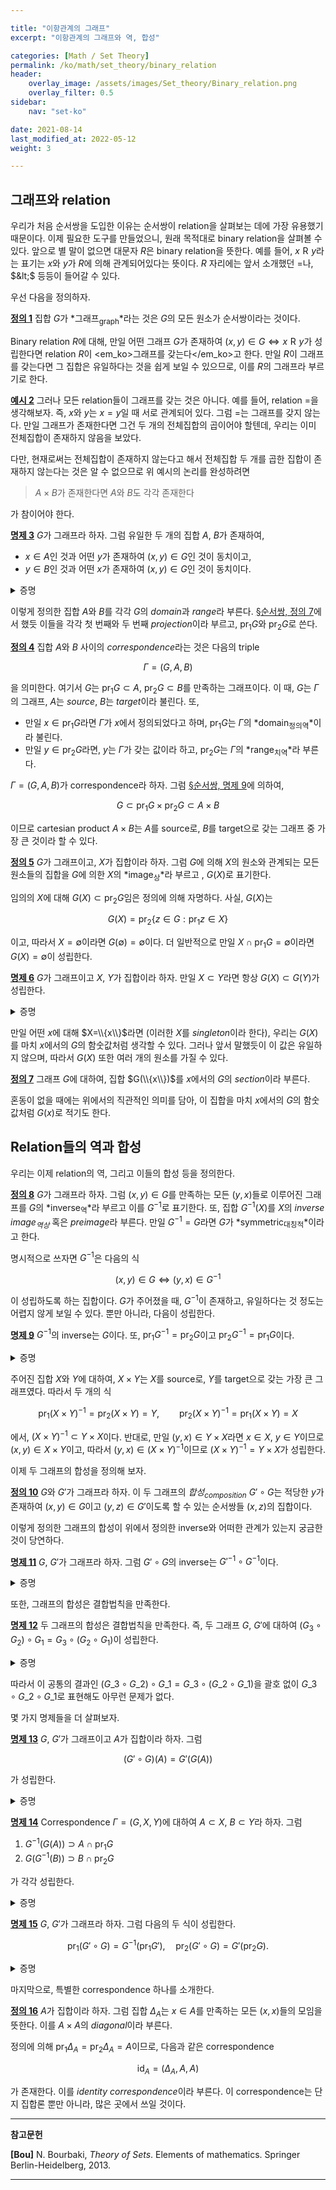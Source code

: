 ```yaml
---

title: "이항관계의 그래프"
excerpt: "이항관계의 그래프와 역, 합성"

categories: [Math / Set Theory]
permalink: /ko/math/set_theory/binary_relation
header:
    overlay_image: /assets/images/Set_theory/Binary_relation.png
    overlay_filter: 0.5
sidebar: 
    nav: "set-ko"

date: 2021-08-14
last_modified_at: 2022-05-12
weight: 3

---
```

## 그래프와 relation

우리가 처음 순서쌍을 도입한 이유는 순서쌍이 relation을 살펴보는 데에 가장 유용했기 때문이다. 이제 필요한 도구를 만들었으니, 원래 목적대로 binary relation을 살펴볼 수 있다. 앞으로 별 말이 없으면 대문자 $R$은 binary relation을 뜻한다. 예를 들어, $x\mathrel{R}y$라는 표기는 $x$와 $y$가 $R$에 의해 관계되어있다는 뜻이다. $R$ 자리에는 앞서 소개했던 $=$나, $&lt;$ 등등이 들어갈 수 있다. 

우선 다음을 정의하자.

<div class="definition" markdown="1">

<ins id="df1">**정의 1**</ins> 집합 $G$가 *그래프<sub>graph</sub>*라는 것은 $G$의 모든 원소가 순서쌍이라는 것이다.

</div>

Binary relation $R$에 대해, 만일 어떤 그래프 $G$가 존재하여 $(x,y)\in G\iff x\mathrel{R}y$가 성립한다면 relation $R$이 <em_ko>그래프를 갖는다</em_ko>고 한다. 만일 $R$이 그래프를 갖는다면 그 집합은 유일하다는 것을 쉽게 보일 수 있으므로, 이를 $R$의 그래프라 부르기로 한다. 

<div class="example" markdown="1">

<ins id="ex2">**예시 2**</ins> 그러나 모든 relation들이 그래프를 갖는 것은 아니다. 예를 들어, relation $=$을 생각해보자. 즉, $x$와 $y$는 $x=y$일 때 서로 관계되어 있다. 그럼 $=$는 그래프를 갖지 않는다. 만일 그래프가 존재한다면 그건 두 개의 전체집합의 곱이어야 할텐데, 우리는 이미 전체집합이 존재하지 않음을 보았다. 

</div>

다만, 현재로써는 전체집합이 존재하지 않는다고 해서 전체집합 두 개를 곱한 집합이 존재하지 않는다는 것은 알 수 없으므로 위 예시의 논리를 완성하려면 

> $A\times B$가 존재한다면 $A$와 $B$도 각각 존재한다

가 참이어야 한다. 

<div class="proposition" markdown="1">

<ins id="pp3">**명제 3**</ins> $G$가 그래프라 하자. 그럼 유일한 두 개의 집합 $A$, $B$가 존재하여,  

- $x\in A$인 것과 <box>어떤 $y$가 존재하여 $(x,y)\in G$인 것</box>이 동치이고,
- $y\in B$인 것과 <box>어떤 $x$가 존재하여 $(x,y)\in G$인 것</box>이 동치이다.

</div>
<details class="proof" markdown="1">
<summary>증명</summary>

사실 어딘지 낯이 익은 명제다. ([§순서쌍, 정의 7](/ko/math/set_theory/ordered_pair#df7))

$G$가 그래프라 하고, 집합 $\bigcup(\bigcup G)$를 생각하자. 약간의 계산을 해 보면, 만일 $(x,y)\in G$라면 $x,y\in\bigcup(\bigcup G))$임을 알 수 있다. 따라서 성질 $P$를

> $P(t)$: 어떠한 $s$가 존재하여 $(s,t)\in G$이다.

로 정의하면, 다음의 집합

$$A=\left\{x:\left(x\in\bigcup\left(\bigcup G\right)\right)\wedge P(x)\right\}$$

를 얻는다. 따라서 첫 번째 문장이 성립하며, 이와 유사하게 성질 $Q$를

> $Q(s)$: 어떠한 $t$가 존재하여 $(s,t)\in G$이다.

로 정의하면 집합 $B$를 얻는다.

</details>

이렇게 정의한 집합 $A$와 $B$를 각각 $G$의 *domain*과 *range*라 부른다. [§순서쌍, 정의 7](/ko/math/set_theory/ordered_pair#df7)에서 했듯 이들을 각각 첫 번째와 두 번째 *projection*이라 부르고, $\operatorname{pr}_1G$와 $\operatorname{pr}_2G$로 쓴다.

<div class="definition" markdown="1">

<ins id="df4">**정의 4**</ins> 집합 $A$와 $B$ 사이의 *correspondence*라는 것은 다음의 triple

$$\Gamma=(G, A, B)$$

을 의미한다. 여기서 $G$는 $\operatorname{pr}_1 G\subset A$, $\operatorname{pr}_2 G\subset B$를 만족하는 그래프이다. 이 때, $G$는 $\Gamma$의 그래프, $A$는 *source*, $B$는 *target*이라 불린다. 또,

- 만일 $x\in \operatorname{pr}_1G$라면 $\Gamma$가 $x$에서 정의되었다고 하며, $\operatorname{pr}_1G$는 $\Gamma$의 *domain<sub>정의역</sub>*이라 불린다. 
- 만일 $y\in \operatorname{pr}_2G$라면, $y$는 $\Gamma$가 갖는 값이라 하고, $\operatorname{pr}_2G$는 $\Gamma$의 *range<sub>치역</sub>*라 부른다.
 
</div>

$\Gamma=(G,A,B)$가 correspondence라 하자. 그럼 [§순서쌍, 명제 9](/ko/math/set_theory/ordered_pair#pp9)에 의하여,

$$G\subset \operatorname{pr}_1 G\times\operatorname{pr}_2G\subset A\times B$$

이므로 cartesian product $A\times B$는 $A$를 source로, $B$를 target으로 갖는 그래프 중 가장 큰 것이라 할 수 있다.

<div class="definition" markdown="1">

<ins id="df5">**정의 5**</ins> $G$가 그래프이고, $X$가 집합이라 하자. 그럼 <box>$G$에 의해 $X$의 원소와 관계되는 모든 원소들의 집합</box>을 $G$에 의한 $X$의 *image<sub>상</sub>*라 부르고 , $G(X)$로 표기한다.

</div>

임의의 $X$에 대해 $G(X)\subset\operatorname{pr}_2G$임은 정의에 의해 자명하다. 사실, $G(X)$는 

$$G(X)=\operatorname{pr}_2\{z\in G:\text{$\operatorname{pr}_1z\in X$}\}$$

이고, 따라서 $X=\emptyset$이라면 $G(\emptyset)=\emptyset$이다. 더 일반적으로 만일 $X\cap\operatorname{pr}_1G=\emptyset$이라면 $G(X)=\emptyset$이 성립한다. 

<div class="proposition" markdown="1">

<ins id="pp6">**명제 6**</ins> $G$가 그래프이고 $X$, $Y$가 집합이라 하자. 만일 $X\subset Y$라면 항상 $G(X)\subset G(Y)$가 성립한다.

</div>

<details class="proof" markdown="1">
<summary>증명</summary>

$y\in G(X)$라 하자. 그럼 어떤 $x\in X$가 존재하여 $(x,y)\in G(X)$이다. 이제 $X\subset Y$로부터 $x\in Y$이므로, $y\in G(Y)$이다.

</details>

만일 어떤 $x$에 대해 $X=\\{x\\}$라면 (이러한 $X$를 *singleton*이라 한다), 우리는 $G(X)$를 마치 $x$에서의 $G$의 함숫값처럼 생각할 수 있다. 그러나 앞서 말했듯이 이 값은 유일하지 않으며, 따라서 $G(X)$ 또한 여러 개의 원소를 가질 수 있다.

<div class="definition" markdown="1">

<ins id="df7">**정의 7**</ins> 그래프 $G$에 대하여, 집합 $G(\\{x\\})$를 $x$에서의 $G$의 *section*이라 부른다.

</div>

혼동이 없을 때에는 위에서의 직관적인 의미를 담아, 이 집합을 마치 $x$에서의 $G$의 함숫값처럼 $G(x)$로 적기도 한다.

## Relation들의 역과 합성

우리는 이제 relation의 역, 그리고 이들의 합성 등을 정의한다.

<div class="definition" markdown="1">

<ins id="df8">**정의 8**</ins> $G$가 그래프라 하자. 그럼 $(x,y)\in G$를 만족하는 모든 $(y,x)$들로 이루어진 그래프를 $G$의 *inverse<sub>역</sub>*라 부르고 이를 $G^{-1}$로 표기한다. 또, 집합 $G^{-1}(X)$를 $X$의 *inverse image<sub>역상</sub>* 혹은 *preimage*라 부른다. 만일 $G^{-1}=G$라면 $G$가 *symmetric<sub>대칭적</sub>*이라고 한다.

</div>

명시적으로 쓰자면 $G^{-1}$은 다음의 식

$$(x,y)\in G\iff (y,x)\in G^{-1}$$

이 성립하도록 하는 집합이다. $G$가 주어졌을 때, $G^{-1}$이 존재하고, 유일하다는 것 정도는 어렵지 않게 보일 수 있다. 뿐만 아니라, 다음이 성립한다.

<div class="proposition" markdown="1">

<ins id="pp9">**명제 9**</ins> $G^{-1}$의 inverse는 $G$이다. 또, $\operatorname{pr}_1G^{-1}=\operatorname{pr}_2G$이고 $\operatorname{pr}_2G^{-1}=\operatorname{pr}_1G$이다.

</div>
<details class="proof" markdown="1">
<summary>증명</summary>

첫 번째는 다음의 식

$$(x,y)\in G\iff (y,x)\in G^{-1}\iff (x,y)\in (G^{-1})^{-1}$$ 

에 의해 자명하다. 한편 $x\in\operatorname{pr}_1G^{-1}$은 어떠한 $y$가 존재하여 $(x,y)\in G^{-1}$라는 것이고, 그럼 이 $y$에 대해 $(y,x)\in G$이므로 $x\in\operatorname{pr}_2G$가 성립하고, 비슷하게 반대방향도 보일 수 있다. $\operatorname{pr}_2G^{-1}=\operatorname{pr}_1G$의 경우 방금 보인 명제의 $G$ 자리에 대신 $G^{-1}$을 넣으면 된다.   

</details>

주어진 집합 $X$와 $Y$에 대하여, $X\times Y$는 $X$를 source로, $Y$를 target으로 갖는 가장 큰 그래프였다. 따라서 두 개의 식

$$\operatorname{pr}_1(X\times Y)^{-1}=\operatorname{pr}_2(X\times Y)=Y,\qquad \operatorname{pr}_2(X\times Y)^{-1}=\operatorname{pr}_1(X\times Y)=X$$

에서, $(X\times Y)^{-1}\subset Y\times X$이다. 반대로, 만일 $(y,x)\in Y\times X$라면 $x\in X$, $y\in Y$이므로 $(x,y)\in X\times Y$이고, 따라서 $(y,x)\in (X\times Y)^{-1}$이므로 $(X\times Y)^{-1}=Y\times X$가 성립한다.

이제 두 그래프의 합성을 정의해 보자.

<div class="definition" markdown="1">

<ins id="df10">**정의 10**</ins> $G$와 $G'$가 그래프라 하자. 이 두 그래프의 *합성<sub>composition</sub>* $G'\circ G$는 <box>적당한 $y$가 존재하여 $(x,y)\in G$이고 $(y,z)\in G'$</box>이도록 할 수 있는 순서쌍들 $(x,z)$의 집합이다.

</div>

이렇게 정의한 그래프의 합성이 위에서 정의한 inverse와 어떠한 관계가 있는지 궁금한 것이 당연하다.

<div class="proposition" markdown="1">

<ins id="pp11">**명제 11**</ins> $G$, $G'$가 그래프라 하자. 그럼 $G'\circ G$의 inverse는 $G'^{-1}\circ G^{-1}$이다.

</div>
<details class="proof" markdown="1">
<summary>증명</summary>

$(z,x)\in (G'\circ G)^{-1}$인 것은 $(x,z)\in G'\circ G$인 것과, 그리고 이는 다시 <box>어떠한 $y$가 존재하여 $(x,y)\in G$이고 $(y,z)\in G'$인 것</box>과 동치이다. 그런데 이 $y$는 <box>$(y,x)\in G^{-1}$이고 $(z,y)\in G'^{-1}$</box>를 만족한다. 따라서 합성의 정의에 의해 $(z,x)\in G'^{-1}\circ G^{-1}$이 성립한다. 반대방향도 동일하게 보일 수 있다.

</details>

또한, 그래프의 합성은 결합법칙을 만족한다.

<div class="proposition" markdown="1">

<ins id="pp12">**명제 12**</ins> 두 그래프의 합성은 결합법칙을 만족한다. 즉, 두 그래프 $G$, $G'$에 대하여 $(G_3\circ G_2)\circ G_1=G_3\circ(G_2\circ G_1)$이 성립한다.

</div>
<details class="proof" markdown="1">
<summary>증명</summary>

임의의 $(x,w)$가 $(G\_3\circ G\_2)\circ G\_1$의 원소인 것과 $G\_3\circ(G\_2\circ G\_1)$의 원소임이 동치임을 보이면 충분하다.  

우선 $(x,w)\in (G\_3\circ G\_2)\circ G\_1$은 <box>어떠한 $y$가 존재하여 $(x,y)\in G_1$이고 $(y,w)\in G_3\circ G_2$</box>와 동치이다. 그런데 뒤의 조건은 다시 <box>어떠한 $z$가 존재하여 $(y,z)\in G_2$이고 $(z,w)\in G_3$</box>과 동치이므로, 이 조건은 <box>$(x,z)\in G_2\circ G_1$이고 $(z,w)\in G_3$</box>과 동치이다. 따라서 이는 <box>$(x,w)\in G_3\circ(G_2\circ G_1)$</box>과 동치이다.

</details>

따라서 이 공통의 결과인 $(G\_3\circ G\_2)\circ G\_1=G\_3\circ(G\_2\circ G\_1)$을 괄호 없이 $G\_3\circ G\_2\circ G\_1$로 표현해도 아무런 문제가 없다. 

몇 가지 명제들을 더 살펴보자.

<div class="proposition" markdown="1">

<ins id="pp13">**명제 13**</ins> $G$, $G'$가 그래프이고 $A$가 집합이라 하자. 그럼

$$(G'\circ G)(A)=G'(G(A))$$

가 성립한다.

</div>
<details class="proof" markdown="1">
<summary>증명</summary>

앞선 명제와 같이 진행한다. 어떠한 $z$에 대하여 $z\in (G'\circ G)(A)$인 것은 <box>어떠한 $x\in A$가 존재하여 $(x,z)\in G'\circ G$인 것</box>과 동치이다. 그런데 이는 다시 <box>어떠한 $y$가 존재하여 $(x,y)\in G$이고 $(y,z)\in G'$인 것</box>과 동치이다. $y\in G(A)$이므로, $z\in G'(G(A))$이다. 이 논리를 거꾸로 뒤집으면 반대방향의 증명이 된다.

</details>

<div class="proposition" markdown="1">

<ins id="pp14">**명제 14**</ins> Correspondence $\Gamma=(G,X,Y)$에 대하여 $A\subset X$, $B\subset Y$라 하자. 그럼 

1. $G^{-1}(G(A))\supset A\cap\operatorname{pr}_1G$  
2. $G(G^{-1}(B))\supset B\cap\operatorname{pr}_2G$  

가 각각 성립한다.

</div>
<details class="proof" markdown="1">
<summary>증명</summary>

본격적으로 증명을 시작하기 전에, 위의 두 식은 <em_ko>모든</em_ko> $G$에 대해 성립해야 하므로, $G$ 자리에 $G^{-1}$을 집어넣어도 성립해야 한다. 따라서, 1만 보이면 2는 [명제 9](#pp9)에 의해 자명하다.  

이제 $x\in A\cap\operatorname{pr}\_1G$라 하자. 그럼 $x\in\operatorname{pr}\_1G$에서, 어떠한 $y$가 존재하여 $(x,y)\in G$이고, $x\in A$이므로 이 $y$는 $y\in G(A)$를 만족한다. 이제 $(y,x)\in G^{-1}$이므로, $x\in G^{-1}(G(A))$이다.

</details>

<div class="proposition" markdown="1">

<ins id="pp15">**명제 15**</ins> $G$, $G'$가 그래프라 하자. 그럼 다음의 두 식이 성립한다.

$$ \operatorname{pr}_1(G'\circ G)=G^{-1}(\operatorname{pr}_1G'),\quad \operatorname{pr}_2(G'\circ G)=G'(\operatorname{pr}_2G).$$

</div>
<details class="proof" markdown="1">
<summary>증명</summary>

다음 implication들의 chain

$$\begin{aligned}
        x\in\operatorname{pr}_1(G'\circ G)&\iff \exists z\big((x,z)\in G'\circ G\big)\\
        &\iff\exists y,z\big(((x,y)\in G)\wedge((y,z)\in G')\big)\\
        &\iff\exists y\big(((x,y)\in G)\wedge(y\in\operatorname{pr}_1G')\big)\\
        &\iff x\in G^{-1}(\operatorname{pr}_1 G').
\end{aligned}$$

에 의해 자명하다. 두 번째 식도 마찬가지로 보일 수 있다.

</details>

마지막으로, 특별한 correspondence 하나를 소개한다. 

<div class="definition" markdown="1">

<ins id="df16">**정의 16**</ins> $A$가 집합이라 하자. 그럼 집합 $\Delta_A$는 $x\in A$를 만족하는 모든 $(x,x)$들의 모임을 뜻한다. 이를 $A\times A$의 *diagonal*이라 부른다.

</div>

정의에 의해 $\operatorname{pr}_1\Delta_A=\operatorname{pr}_2\Delta_A=A$이므로, 다음과 같은 correspondence

$$\operatorname{id}_A=\left(\Delta_A,A,A\right)$$

가 존재한다. 이를 *identity correspondence*이라 부른다. 이 correspondence는 단지 집합론 뿐만 아니라, 많은 곳에서 쓰일 것이다. 

---
**참고문헌**

**[Bou]** N. Bourbaki, <i>Theory of Sets</i>. Elements of mathematics. Springer Berlin-Heidelberg, 2013.

---

